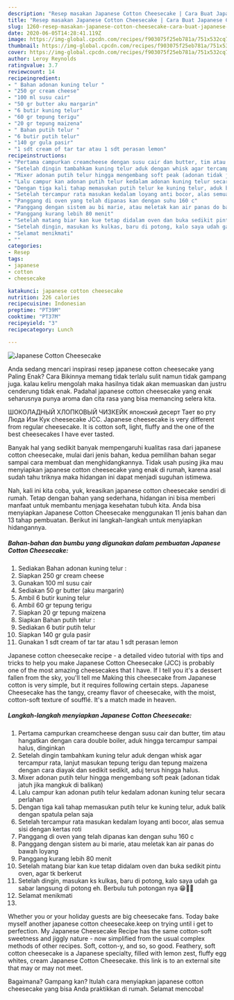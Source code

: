 ```yaml
---
description: "Resep masakan Japanese Cotton Cheesecake | Cara Buat Japanese Cotton Cheesecake Yang Menggugah Selera"
title: "Resep masakan Japanese Cotton Cheesecake | Cara Buat Japanese Cotton Cheesecake Yang Menggugah Selera"
slug: 1260-resep-masakan-japanese-cotton-cheesecake-cara-buat-japanese-cotton-cheesecake-yang-menggugah-selera
date: 2020-06-05T14:28:41.119Z
image: https://img-global.cpcdn.com/recipes/f903075f25eb781a/751x532cq70/japanese-cotton-cheesecake-foto-resep-utama.jpg
thumbnail: https://img-global.cpcdn.com/recipes/f903075f25eb781a/751x532cq70/japanese-cotton-cheesecake-foto-resep-utama.jpg
cover: https://img-global.cpcdn.com/recipes/f903075f25eb781a/751x532cq70/japanese-cotton-cheesecake-foto-resep-utama.jpg
author: Leroy Reynolds
ratingvalue: 3.7
reviewcount: 14
recipeingredient:
- " Bahan adonan kuning telur "
- "250 gr cream cheese"
- "100 ml susu cair"
- "50 gr butter aku margarin"
- "6 butir kuning telur"
- "60 gr tepung terigu"
- "20 gr tepung maizena"
- " Bahan putih telur "
- "6 butir putih telur"
- "140 gr gula pasir"
- "1 sdt cream of tar tar atau 1 sdt perasan lemon"
recipeinstructions:
- "Pertama campurkan creamcheese dengan susu cair dan butter, tim atau hangatkan dengan cara double boiler, aduk hingga tercampur sampai halus, dinginkan"
- "Setelah dingin tambahkam kuning telur aduk dengan whisk agar tercampur rata, lanjut masukan tepung terigu dan tepung maizena dengan cara diayak dan sedikit sedikit, aduj terus hingga halus."
- "Mixer adonan putih telur hingga mengembang soft peak (adonan tidak jatuh jika mangkuk di balikan)"
- "Lalu campur kan adonan putih telur kedalam adonan kuning telur secara perlahan"
- "Dengan tiga kali tahap memasukan putih telur ke kuning telur, aduk balik dengan spatula pelan saja"
- "Setelah tercampur rata masukan kedalam loyang anti bocor, alas semua sisi dengan kertas roti"
- "Panggang di oven yang telah dipanas kan dengan suhu 160 c"
- "Panggang dengan sistem au bi marie, atau meletak kan air panas do bawah loyang"
- "Panggang kurang lebih 80 menit"
- "Setelah matang biar kan kue tetap didalam oven dan buka sedikit pintu oven, agar tk berkerut"
- "Setelah dingin, masukan ks kulkas, baru di potong, kalo saya udah ga sabar langsung di potong eh. Berbulu tuh potongan nya 😁🤣🙏"
- "Selamat menikmati"
- ""
categories:
- Resep
tags:
- japanese
- cotton
- cheesecake

katakunci: japanese cotton cheesecake 
nutrition: 226 calories
recipecuisine: Indonesian
preptime: "PT39M"
cooktime: "PT37M"
recipeyield: "3"
recipecategory: Lunch

---
```



![Japanese Cotton Cheesecake](https://img-global.cpcdn.com/recipes/f903075f25eb781a/751x532cq70/japanese-cotton-cheesecake-foto-resep-utama.jpg)

Anda sedang mencari inspirasi resep japanese cotton cheesecake yang Paling Enak? Cara Bikinnya memang tidak terlalu sulit namun tidak gampang juga. kalau keliru mengolah maka hasilnya tidak akan memuaskan dan justru cenderung tidak enak. Padahal japanese cotton cheesecake yang enak seharusnya punya aroma dan cita rasa yang bisa memancing selera kita.

ШОКОЛАДНЫЙ ХЛОПКОВЫЙ ЧИЗКЕЙК японский десерт Тает во рту Люда Изи Кук cheesecake JCC. Japanese cheesecake is very different from regular cheesecake. It is cotton soft, light, fluffy and the one of the best cheesecakes I have ever tasted.

Banyak hal yang sedikit banyak mempengaruhi kualitas rasa dari japanese cotton cheesecake, mulai dari jenis bahan, kedua pemilihan bahan segar sampai cara membuat dan menghidangkannya. Tidak usah pusing jika mau menyiapkan japanese cotton cheesecake yang enak di rumah, karena asal sudah tahu triknya maka hidangan ini dapat menjadi suguhan istimewa.


Nah, kali ini kita coba, yuk, kreasikan japanese cotton cheesecake sendiri di rumah. Tetap dengan bahan yang sederhana, hidangan ini bisa memberi manfaat untuk membantu menjaga kesehatan tubuh kita. Anda bisa menyiapkan Japanese Cotton Cheesecake menggunakan 11 jenis bahan dan 13 tahap pembuatan. Berikut ini langkah-langkah untuk menyiapkan hidangannya.

<!--inarticleads1-->

##### Bahan-bahan dan bumbu yang digunakan dalam pembuatan Japanese Cotton Cheesecake:

1. Sediakan  Bahan adonan kuning telur :
1. Siapkan 250 gr cream cheese
1. Gunakan 100 ml susu cair
1. Sediakan 50 gr butter (aku margarin)
1. Ambil 6 butir kuning telur
1. Ambil 60 gr tepung terigu
1. Siapkan 20 gr tepung maizena
1. Siapkan  Bahan putih telur :
1. Sediakan 6 butir putih telur
1. Siapkan 140 gr gula pasir
1. Gunakan 1 sdt cream of tar tar atau 1 sdt perasan lemon


Japanese cotton cheesecake recipe - a detailed video tutorial with tips and tricks to help you make Japanese Cotton Cheesecake (JCC) is probably one of the most amazing cheesecakes that I have. If I tell you it&#39;s a dessert fallen from the sky, you&#39;ll tell me Making this cheesecake from Japanese cotton is very simple, but it requires following certain steps. Japanese Cheesecake has the tangy, creamy flavor of cheesecake, with the moist, cotton-soft texture of soufflé. It&#39;s a match made in heaven. 

<!--inarticleads2-->

##### Langkah-langkah menyiapkan Japanese Cotton Cheesecake:

1. Pertama campurkan creamcheese dengan susu cair dan butter, tim atau hangatkan dengan cara double boiler, aduk hingga tercampur sampai halus, dinginkan
1. Setelah dingin tambahkam kuning telur aduk dengan whisk agar tercampur rata, lanjut masukan tepung terigu dan tepung maizena dengan cara diayak dan sedikit sedikit, aduj terus hingga halus.
1. Mixer adonan putih telur hingga mengembang soft peak (adonan tidak jatuh jika mangkuk di balikan)
1. Lalu campur kan adonan putih telur kedalam adonan kuning telur secara perlahan
1. Dengan tiga kali tahap memasukan putih telur ke kuning telur, aduk balik dengan spatula pelan saja
1. Setelah tercampur rata masukan kedalam loyang anti bocor, alas semua sisi dengan kertas roti
1. Panggang di oven yang telah dipanas kan dengan suhu 160 c
1. Panggang dengan sistem au bi marie, atau meletak kan air panas do bawah loyang
1. Panggang kurang lebih 80 menit
1. Setelah matang biar kan kue tetap didalam oven dan buka sedikit pintu oven, agar tk berkerut
1. Setelah dingin, masukan ks kulkas, baru di potong, kalo saya udah ga sabar langsung di potong eh. Berbulu tuh potongan nya 😁🤣🙏
1. Selamat menikmati
1. 


Whether you or your holiday guests are big cheesecake fans. Today bake myself another japanese cotton cheesecake.keep on trying until i get to perfection. My Japanese Cheesecake Recipe has the same cotton-soft sweetness and jiggly nature - now simplified from the usual complex methods of other recipes. Soft, cotton-y, and so, so good. Feathery, soft cotton cheesecake is a Japanese specialty, filled with lemon zest, fluffy egg whites, cream Japanese Cotton Cheesecake. this link is to an external site that may or may not meet. 

Bagaimana? Gampang kan? Itulah cara menyiapkan japanese cotton cheesecake yang bisa Anda praktikkan di rumah. Selamat mencoba!
